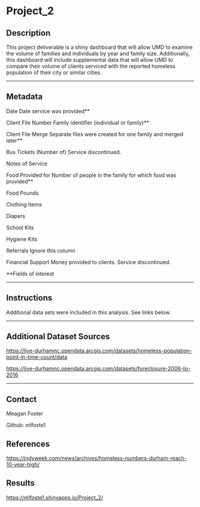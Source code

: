 Project_2
==============================



Description
------------

This project deliverable is a shiny dashboard that will allow UMD to examine the volume of families and individuals by year and family size.  Additionally, this dashboard will include supplemental data that will allow UMD to compare their volume of clients serviced with the reported homeless population of their city or similar cities.


------------



Metadata
------------

Date	Date service was provided**

Client File Number	Family identifier (individual or family)**

Client File Merge	Separate files were created for one family and merged later**

Bus Tickets (Number of)	 Service discontinued.

Notes of Service	

Food Provided for	Number of people in the family for which food was provided**

Food Pounds

Clothing Items	

Diapers

School Kits

Hygiene Kits

Referrals	Ignore this column


Financial Support	Money provided to clients. Service discontinued.


**Fields of interest

------------


Instructions
------------

Additional data sets were included in this analysis.  See links below.


------------


Additional Dataset Sources
------------

https://live-durhamnc.opendata.arcgis.com/datasets/homeless-population-point-in-time-count/data

https://live-durhamnc.opendata.arcgis.com/datasets/foreclosure-2006-to-2016


------------



Contact 
--------

Meagan Foster

Github: mlfoste1





References
------------

https://indyweek.com/news/archives/homeless-numbers-durham-reach-10-year-high/


Results
------------

https://mlfoste1.shinyapps.io/Project_2/

